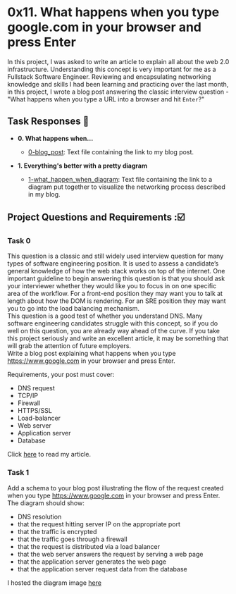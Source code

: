 # 0x11. What happens when you type google.com in your browser and press Enter

In this project, I was asked to write an article to explain all about the web 2.0 infrastructure. Understanding this concept is very important for me as a Fullstack Software Engineer. Reviewing and encapsulating networking knowledge and skills I had been learning
and practicing over the last month, in this project, I wrote a blog post
answering the classic interview question - "What happens when you type a URL into a browser and hit `Enter`?"

## Task Responses :page_with_curl:

* **0. What happens when...**
  * [0-blog_post](./0-blog_post): Text file containing the link to my blog post.

* **1. Everything's better with a pretty diagram**
  * [1-what_happen_when_diagram](./1-what_happen_when_diagram): Text file
  containing the link to a diagram put together to visualize the networking
  process described in my blog.

## Project Questions and Requirements :☑️

### Task 0

This question is a classic and still widely used interview question for many types of software engineering position. It is used to assess a candidate’s general knowledge of how the web stack works on top of the internet. One important guideline to begin answering this question is that you should ask your interviewer whether they would like you to focus in on one specific area of the workflow. For a front-end position they may want you to talk at length about how the DOM is rendering. For an SRE position they may want you to go into the load balancing mechanism.\
This question is a good test of whether you understand DNS. Many software engineering candidates struggle with this concept, so if you do well on this question, you are already way ahead of the curve. If you take this project seriously and write an excellent article, it may be something that will grab the attention of future employers.\
Write a blog post explaining what happens when you type https://www.google.com in your browser and press Enter.

Requirements, your post must cover:
- DNS request
- TCP/IP
- Firewall
- HTTPS/SSL
- Load-balancer
- Web server
- Application server
- Database

Click [here](https://shorturl.at/h1456) to read my article.

### Task 1
Add a schema to your blog post illustrating the flow of the request created when you type https://www.google.com in your browser and press Enter.\
The diagram should show:
- DNS resolution
- that the request hitting server IP on the appropriate port
- that the traffic is encrypted
- that the traffic goes through a firewall
- that the request is distributed via a load balancer
- that the web server answers the request by serving a web page
- that the application server generates the web page
- that the application server request data from the database

I hosted the diagram image [here](https://imgur.com/a/2XVBRRx)
